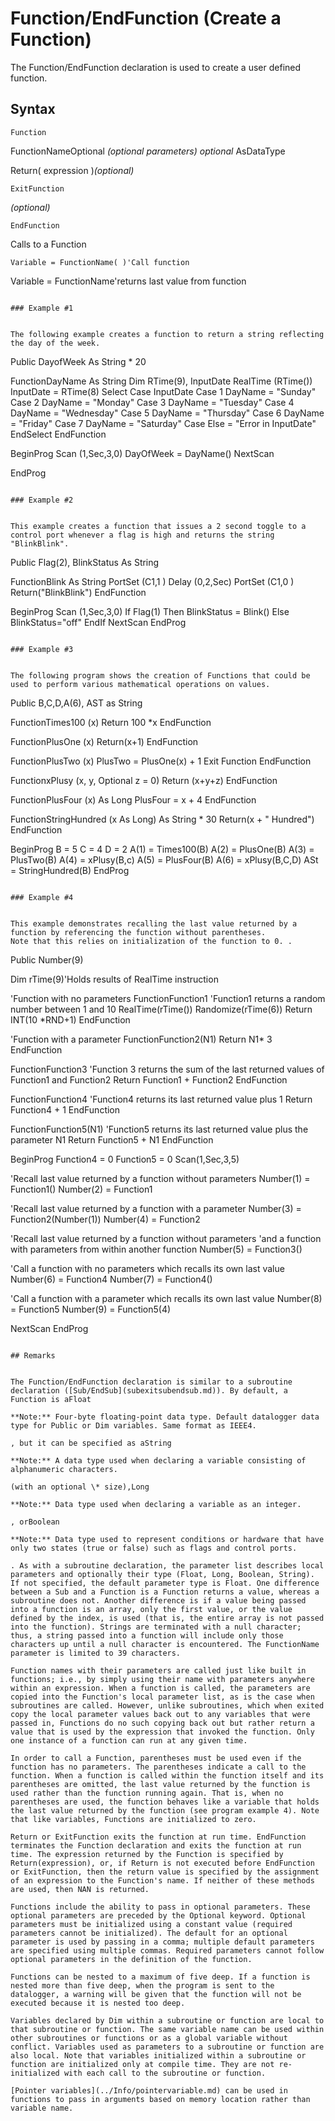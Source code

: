 # Function/EndFunction (Create a Function)

The Function/EndFunction declaration is used to create a user defined function.

## Syntax

```
Function
```

FunctionNameOptional _(optional parameters) optional_ AsDataType

Return( expression )_(optional)_

```
ExitFunction
```

_(optional)_

```
EndFunction
```

Calls to a Function

```
Variable = FunctionName( )'Call function
```

Variable = FunctionName'returns last value from function

```

### Example #1


The following example creates a function to return a string reflecting the day of the week.

```

Public DayofWeek As String \* 20

FunctionDayName As String
Dim RTime(9), InputDate
RealTime (RTime())
InputDate = RTime(8)
Select Case InputDate
Case 1
DayName = "Sunday"
Case 2
DayName = "Monday"
Case 3
DayName = "Tuesday"
Case 4
DayName = "Wednesday"
Case 5
DayName = "Thursday"
Case 6
DayName = "Friday"
Case 7
DayName = "Saturday"
Case Else = "Error in InputDate"
EndSelect
EndFunction

BeginProg
Scan (1,Sec,3,0)
DayOfWeek = DayName()
NextScan

EndProg

```

### Example #2


This example creates a function that issues a 2 second toggle to a control port whenever a flag is high and returns the string "BlinkBlink".

```

Public Flag(2), BlinkStatus As String

FunctionBlink As String
PortSet (C1,1 )
Delay (0,2,Sec)
PortSet (C1,0 )
Return("BlinkBlink")
EndFunction

BeginProg
Scan (1,Sec,3,0)
If Flag(1) Then
BlinkStatus = Blink()
Else
BlinkStatus="off"
EndIf
NextScan
EndProg

```

### Example #3


The following program shows the creation of Functions that could be used to perform various mathematical operations on values.

```

Public B,C,D,A(6), AST as String

FunctionTimes100 (x)
Return 100 \*x
EndFunction

FunctionPlusOne (x)
Return(x+1)
EndFunction

FunctionPlusTwo (x)
PlusTwo = PlusOne(x) + 1
Exit Function
EndFunction

FunctionxPlusy (x, y, Optional z = 0)
Return (x+y+z)
EndFunction

FunctionPlusFour (x) As Long
PlusFour = x + 4
EndFunction

FunctionStringHundred (x As Long) As String \* 30
Return(x + " Hundred")
EndFunction

BeginProg
B = 5
C = 4
D = 2
A(1) = Times100(B)
A(2) = PlusOne(B)
A(3) = PlusTwo(B)
A(4) = xPlusy(B,c)
A(5) = PlusFour(B)
A(6) = xPlusy(B,C,D)
ASt = StringHundred(B)
EndProg

```

### Example #4


This example demonstrates recalling the last value returned by a function by referencing the function without parentheses.
Note that this relies on initialization of the function to 0. .

```

Public Number(9)

Dim rTime(9)'Holds results of RealTime instruction

'Function with no parameters
FunctionFunction1
'Function1 returns a random number between 1 and 10
RealTime(rTime())
Randomize(rTime(6))
Return INT(10 \*RND+1)
EndFunction

'Function with a parameter
FunctionFunction2(N1)
Return N1\* 3
EndFunction

FunctionFunction3
'Function 3 returns the sum of the last returned values of Function1 and Function2
Return Function1 + Function2
EndFunction

FunctionFunction4
'Function4 returns its last returned value plus 1
Return Function4 + 1
EndFunction

FunctionFunction5(N1)
'Function5 returns its last returned value plus the parameter N1
Return Function5 + N1
EndFunction

BeginProg
Function4 = 0
Function5 = 0
Scan(1,Sec,3,5)

'Recall last value returned by a function without parameters
Number(1) = Function1()
Number(2) = Function1

'Recall last value returned by a function with a parameter
Number(3) = Function2(Number(1))
Number(4) = Function2

'Recall last value returned by a function without parameters
'and a function with parameters from within another function
Number(5) = Function3()

'Call a function with no parameters which recalls its own last value
Number(6) = Function4
Number(7) = Function4()

'Call a function with a parameter which recalls its own last value
Number(8) = Function5
Number(9) = Function5(4)

NextScan
EndProg

```

## Remarks


The Function/EndFunction declaration is similar to a subroutine declaration ([Sub/EndSub](subexitsubendsub.md)). By default, a Function is aFloat

**Note:** Four-byte floating-point data type. Default datalogger data type for Public or Dim variables. Same format as IEEE4.

, but it can be specified as aString

**Note:** A data type used when declaring a variable consisting of alphanumeric characters.

(with an optional \* size),Long

**Note:** Data type used when declaring a variable as an integer.

, orBoolean

**Note:** Data type used to represent conditions or hardware that have only two states (true or false) such as flags and control ports.

. As with a subroutine declaration, the parameter list describes local parameters and optionally their type (Float, Long, Boolean, String). If not specified, the default parameter type is Float. One difference between a Sub and a Function is a Function returns a value, whereas a subroutine does not. Another difference is if a value being passed into a function is an array, only the first value, or the value defined by the index, is used (that is, the entire array is not passed into the function). Strings are terminated with a null character; thus, a string passed into a function will include only those characters up until a null character is encountered. The FunctionName parameter is limited to 39 characters.

Function names with their parameters are called just like built in functions; i.e., by simply using their name with parameters anywhere within an expression. When a function is called, the parameters are copied into the Function's local parameter list, as is the case when subroutines are called. However, unlike subroutines, which when exited copy the local parameter values back out to any variables that were passed in, Functions do no such copying back out but rather return a value that is used by the expression that invoked the function. Only one instance of a function can run at any given time.

In order to call a Function, parentheses must be used even if the function has no parameters. The parentheses indicate a call to the function. When a function is called within the function itself and its parentheses are omitted, the last value returned by the function is used rather than the function running again. That is, when no parentheses are used, the function behaves like a variable that holds the last value returned by the function (see program example 4). Note that like variables, Functions are initialized to zero.

Return or ExitFunction exits the function at run time. EndFunction terminates the Function declaration and exits the function at run time. The expression returned by the Function is specified by Return(expression), or, if Return is not executed before EndFunction or ExitFunction, then the return value is specified by the assignment of an expression to the Function's name. If neither of these methods are used, then NAN is returned.

Functions include the ability to pass in optional parameters. These optional parameters are preceded by the Optional keyword. Optional parameters must be initialized using a constant value (required parameters cannot be initialized). The default for an optional parameter is used by passing in a comma; multiple default parameters are specified using multiple commas. Required parameters cannot follow optional parameters in the definition of the function.

Functions can be nested to a maximum of five deep. If a function is nested more than five deep, when the program is sent to the datalogger, a warning will be given that the function will not be executed because it is nested too deep.

Variables declared by Dim within a subroutine or function are local to that subroutine or function. The same variable name can be used within other subroutines or functions or as a global variable without conflict. Variables used as parameters to a subroutine or function are also local. Note that variables initialized within a subroutine or function are initialized only at compile time. They are not re-initialized with each call to the subroutine or function.

[Pointer variables](../Info/pointervariable.md) can be used in functions to pass in arguments based on memory location rather than variable name.
```

